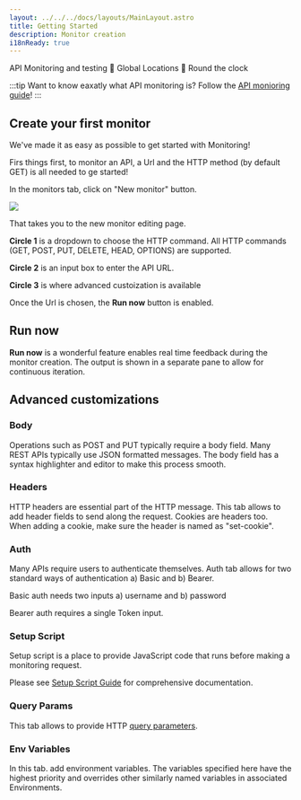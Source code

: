 ```yaml
---
layout: ../../../docs/layouts/MainLayout.astro
title: Getting Started
description: Monitor creation
i18nReady: true
---
```

API Monitoring and testing 🚀  Global Locations   🚀  Round the clock

:::tip
Want to know eaxatly what API monitoring is? Follow the [API monioring guide](/docs/en/guides/api-monitoring/)!
:::

## Create your first monitor

We've made it as easy as possible to get started with Monitoring!

Firs things first, to monitor an API, a Url and the HTTP method (by default GET) is all needed to ge started!

In the monitors tab, click on "New monitor" button.

<div>
  <img src='/webapp/new-monitor-url.png'>
</div>

That takes you to the new monitor editing page.

**Circle 1** is a dropdown to choose the HTTP command.  All HTTP commands (GET, POST, PUT, DELETE, HEAD, OPTIONS) are supported.

**Circle 2** is an input box to enter the API URL.

**Circle 3** is where advanced custoization is available

Once the Url is chosen, the **Run now** button is enabled.

## Run now

  **Run now** is a wonderful feature enables real time feedback during the monitor creation.  The output is shown in a separate pane to allow for continuous iteration.

## Advanced customizations

### Body
Operations such as POST and PUT typically require a body field.  Many REST APIs typically use JSON formatted messages.  The body field has a syntax highlighter and editor to make this process smooth.

### Headers

HTTP headers are essential part of the HTTP message. This tab allows to add header fields to send along the request.  Cookies are headers too.  When adding a cookie, make sure the header is named as "set-cookie".


### Auth

Many APIs require users to authenticate themselves.  Auth tab allows for two standard ways of authentication a) Basic and b) Bearer.

Basic auth needs two inputs a) username and b) password

Bearer auth requires a single Token input.

###  Setup Script

Setup script is a place to provide JavaScript code that runs before making a monitoring request.

Please see [Setup Script Guide](/en/setup-script-guide) for comprehensive documentation.

### Query Params
This tab allows to provide HTTP [query parameters](https://en.wikipedia.org/wiki/Query_string).

### Env Variables
In this tab. add environment variables.  The variables specified here have the highest priority and overrides other similarly named variables in associated Environments.


